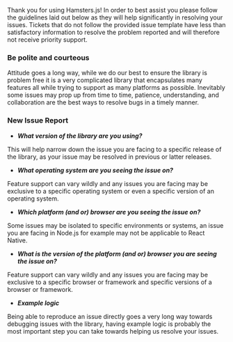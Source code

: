 Thank you for using Hamsters.js! In order to best assist you please follow the guidelines laid out below as they will help significantly in resolving your issues. Tickets that do not follow the provided issue template have less than satisfactory information to resolve the problem reported and will therefore not receive priority support.

### Be polite and courteous 

Attitude goes a long way, while we do our best to ensure the library is problem free it is a very complicated library that encapsulates many features all while trying to support as many platforms as possible. Inevitably some issues may prop up from time to time, patience, understanding, and collaboration are the best ways to resolve bugs in a timely manner.

### New Issue Report

* ***What version of the library are you using?***

This will help narrow down the issue you are facing to a specific release of the library, as your issue may be resolved in previous or latter releases.

* ***What operating system are you seeing the issue on?***

Feature support can vary wildly and any issues you are facing may be exclusive to a specific operating system or even a specific version of an operating system.

* ***Which platform (and or) browser are you seeing the issue on?***

Some issues may be isolated to specific environments or systems, an issue you are facing in Node.js for example may not be applicable to React Native.

* ***What is the version of the platform (and or) browser you are seeing the issue on?***

Feature support can vary wildly and any issues you are facing may be exclusive to a specific browser or framework and specific versions of a browser or framework.

* ***Example logic***

Being able to reproduce an issue directly goes a very long way towards debugging issues with the library, having example logic is probably the most important step you can take towards helping us resolve your issues.